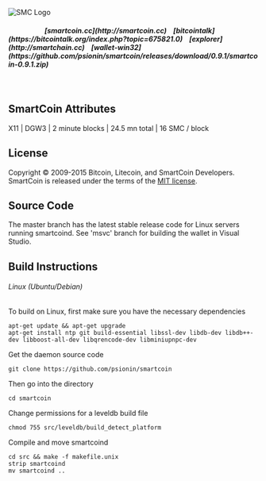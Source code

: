 ![SMC Logo](http://smartcoin.cc/images/smartcoin.png)
<h5> &nbsp;&nbsp;&nbsp;&nbsp;&nbsp;&nbsp;&nbsp;&nbsp;&nbsp;&nbsp;&nbsp;&nbsp;&nbsp;&nbsp;&nbsp;&nbsp;&nbsp;&nbsp;&nbsp;&nbsp;&nbsp; [smartcoin.cc](http://smartcoin.cc) &nbsp;&nbsp; [bitcointalk](https://bitcointalk.org/index.php?topic=675821.0) &nbsp;&nbsp; [explorer](http://smartchain.cc) &nbsp;&nbsp; [wallet-win32](https://github.com/psionin/smartcoin/releases/download/0.9.1/smartcoin-0.9.1.zip)<h5>
<br>

SmartCoin Attributes
--------------------
X11 | DGW3 | 2 minute blocks | 24.5 mn total | 16 SMC / block


License
-------
Copyright © 2009-2015 Bitcoin, Litecoin, and SmartCoin Developers. SmartCoin is released under the terms of the [MIT license](http://opensource.org/licenses/MIT).


Source Code
-----------
The master branch has the latest stable release code for Linux servers running smartcoind. See 'msvc' branch for building the wallet in Visual Studio.


Build Instructions
------------------
###### Linux (Ubuntu/Debian)  
To build on Linux, first make sure you have the necessary dependencies
```
apt-get update && apt-get upgrade
apt-get install ntp git build-essential libssl-dev libdb-dev libdb++-dev libboost-all-dev libqrencode-dev libminiupnpc-dev
```
Get the daemon source code
```
git clone https://github.com/psionin/smartcoin
```
Then go into the directory
```
cd smartcoin
```
Change permissions for a leveldb build file
```
chmod 755 src/leveldb/build_detect_platform  
```
Compile and move smartcoind
```
cd src && make -f makefile.unix
strip smartcoind
mv smartcoind ..
```
